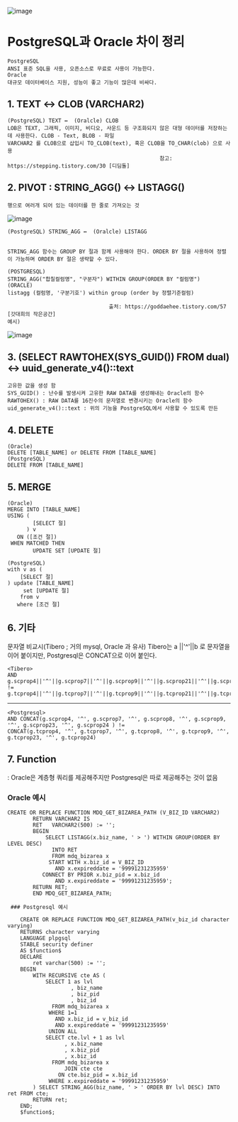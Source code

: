 ![image](https://user-images.githubusercontent.com/68880203/113988217-32caea80-988a-11eb-9c76-533925bb0ccd.png)
# PostgreSQL과 Oracle 차이 정리
    PostgreSQL
	ANSI 표준 SQL을 사용, 오픈소스로 무료로 사용이 가능한다. 
	Oracle
	대규모 데이터베이스 지원, 성능이 좋고 기능이 많은데 비싸다.
	
## 1. TEXT ↔  CLOB (VARCHAR2) 
    (PostgreSQL) TEXT ↔  (Oralcle) CLOB
    LOB은 TEXT, 그래픽, 이미지, 비디오, 사운드 등 구조화되지 않은 대형 데이터를 저장하는데 사용한다. CLOB - Text, BLOB - 파일
    VARCHAR2 를 CLOB으로 삽입시 TO_CLOB(text), 혹은 CLOB을 TO_CHAR(clob) 으로 사용
                                                    참고: https://stepping.tistory.com/30 [디딤돌]

## 2. PIVOT :   STRING_AGG() ↔  LISTAGG()
    행으로 여러개 되어 있는 데이터를 한 줄로 가져오는 것
![image](https://user-images.githubusercontent.com/68880203/113993506-7f64f480-988f-11eb-8020-7a461bebd7d6.png)

    (PostgreSQL) STRING_AGG ↔  (Oralcle) LISTAGG
    
    
    STRING_AGG 함수는 GROUP BY 절과 함께 사용해야 한다. ORDER BY 절을 사용하여 정렬이 가능하며 ORDER BY 절은 생략할 수 있다.
    
    (POSTGRESQL)
    STRING_AGG("합칠컬럼명", "구분자") WITHIN GROUP(ORDER BY "컬럼명")
    (ORACLE)
    listagg (컬럼명, '구분기호') within group (order by 정렬기준컬럼)

                                    출처: https://goddaehee.tistory.com/57 [갓대희의 작은공간]
    예시)
![image](https://user-images.githubusercontent.com/68880203/113992371-5a23b680-988e-11eb-83fd-0a58a1023a28.png)
	
	

## 3. (SELECT RAWTOHEX(SYS_GUID()) FROM dual) ↔ uuid_generate_v4()::text
    고유한 값을 생성 함
    SYS_GUID() : 난수를 발생시켜 고유한 RAW DATA를 생성해내는 Oracle의 함수
    RAWTOHEX() : RAW DATA를 16진수의 문자열로 변경시키는 Oracle의 함수
    uid_generate_v4()::text : 위의 기능을 PostgreSQL에서 사용할 수 있도록 만든 

## 4. DELETE
    (Oracle)
    DELETE [TABLE_NAME] or DELETE FROM [TABLE_NAME]
    (PostgreSQL)
    DELETE FROM [TABLE_NAME]

## 5. MERGE

    (Oracle)
    MERGE INTO [TABLE_NAME]
    USING (
            [SELECT 절]
          ) v
       ON ([조건 절])
     WHEN MATCHED THEN
            UPDATE SET [UPDATE 절]

    (PostgreSQL)
    with v as (
        [SELECT 절]
    ) update [TABLE_NAME]
         set [UPDATE 절]
        from v
       where [조건 절]
       
  ## 6. 기타
  문자열 비교시(Tibero ; 거의 mysql, Oracle 과 유사) Tibero는 a ||'^'||b 로 문자열을 이어 붙이지만,
  Postgresql은 CONCAT으로 이어 붙인다. 

    <Tibero>
    AND g.scprop4||'^'||g.scprop7||'^'||g.scprop9||'^'||g.scprop21||'^'||g.scprop31||'^'||g.scprop32 !=
    g.tcprop4||'^'||g.tcprop7||'^'||g.tcprop9||'^'||g.tcprop21||'^'||g.tcprop31||'^'||g.tcprop32
------------------------------	
    <Postgresql>
    AND CONCAT(g.scprop4, '^', g.scprop7, '^', g.scprop8, '^', g.scprop9, '^', g.scprop23, '^', g.scprop24 ) !=
	CONCAT(g.tcprop4, '^', g.tcprop7, '^', g.tcprop8, '^', g.tcprop9, '^', g.tcprop23, '^', g.tcprop24)

   ## 7. Function
   : Oracle은 계층형 쿼리를 제공해주지만 Postgresql은 따로 제공해주는 것이 없음
   ### Oracle 예시
```
CREATE OR REPLACE FUNCTION MDQ_GET_BIZAREA_PATH (V_BIZ_ID VARCHAR2)
        RETURN VARCHAR2 IS
        RET   VARCHAR2(500) := '';
        BEGIN
            SELECT LISTAGG(x.biz_name, ' > ') WITHIN GROUP(ORDER BY LEVEL DESC)
              INTO RET
              FROM mdq_bizarea x
             START WITH x.biz_id = V_BIZ_ID
               AND x.expireddate = '99991231235959'
           CONNECT BY PRIOR x.biz_pid = x.biz_id
               AND x.expireddate = '99991231235959';
        RETURN RET;
        END MDQ_GET_BIZAREA_PATH;
 ```
     ### Postgresql 예시
```
    CREATE OR REPLACE FUNCTION MDQ_GET_BIZAREA_PATH(v_biz_id character varying)
    RETURNS character varying
    LANGUAGE plpgsql
    STABLE security definer
    AS $function$
    DECLARE
        ret varchar(500) := '';
    BEGIN
        WITH RECURSIVE cte AS (
            SELECT 1 as lvl
                    , biz_name
                    , biz_pid
                    , biz_id
              FROM mdq_bizarea x
             WHERE 1=1
               AND x.biz_id = v_biz_id
               AND x.expireddate = '99991231235959'
             UNION ALL
            SELECT cte.lvl + 1 as lvl
                  , x.biz_name
                  , x.biz_pid
                  , x.biz_id
              FROM mdq_bizarea x
                  JOIN cte cte
                ON cte.biz_pid = x.biz_id
             WHERE x.expireddate = '99991231235959'
        ) SELECT STRING_AGG(biz_name, ' > ' ORDER BY lvl DESC) INTO ret FROM cte;
        RETURN ret;
    END;
    $function$;
```
 
